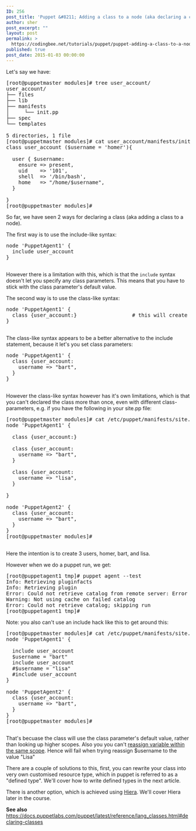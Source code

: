 ```yaml
---
ID: 256
post_title: 'Puppet &#8211; Adding a class to a node (aka declaring a class)'
author: sher
post_excerpt: ""
layout: post
permalink: >
  https://codingbee.net/tutorials/puppet/puppet-adding-a-class-to-a-node-aka-declaring-a-class
published: true
post_date: 2015-01-03 00:00:00
---
```

Let's say we have:

<pre>
[root@puppetmaster modules]# tree user_account/
user_account/
├── files
├── lib
├── manifests
│     └── init.pp
├── spec
└── templates

5 directories, 1 file
[root@puppetmaster modules]# cat user_account/manifests/init.pp
class user_account ($username = 'homer'){

  user { $username:
    ensure => present,
    uid    => '101',
    shell  => '/bin/bash',
    home   => "/home/$username",
  }

}
[root@puppetmaster modules]#
</pre>

So far, we have seen 2 ways for declaring a class (aka adding a class to a node). 


The first way is to use the include-like syntax:

<pre>
node 'PuppetAgent1' {
  include user_account
}

</pre>


However there is a limitation with this, which is that the <code>include</code> syntax doesn't let you specify any class parameters. This means that you have to stick with the class parameter's default value. 



The second way is to use the class-like syntax:
<pre>
node 'PuppetAgent1' {
  class {user_account:}                  # this will create a user called "homer"
}

</pre>

The class-like syntax appears to be a better alternative to the include statement, because it let's you set class parameters:


<pre>
node 'PuppetAgent1' {
  class {user_account:
    username => "bart",
  }
}

</pre>

However the class-like syntax however has it's own limitations, which is that you can't declared the class more than once, even with different class-parameters, e.g. if you have the following in your site.pp file:

<pre>
[root@puppetmaster modules]# cat /etc/puppet/manifests/site.pp
node 'PuppetAgent1' {

  class {user_account:}

  class {user_account:
    username => "bart",
  }

  class {user_account:
    username => "lisa",
  }

}

node 'PuppetAgent2' {
  class {user_account:
    username => "bart",
  }
}
[root@puppetmaster modules]#

</pre>

Here the intention is to create 3 users, homer, bart, and lisa.


However when we do a puppet run, we get:


<pre>
[root@puppetagent1 tmp]# puppet agent --test
Info: Retrieving pluginfacts
Info: Retrieving plugin
Error: Could not retrieve catalog from remote server: Error 400 on SERVER: Duplicate declaration: Class[User_account] is already declared in file /etc/puppet/manifests/site.pp:3; cannot redeclare at /etc/puppet/manifests/site.pp:7 on node puppetagent1.codingbee.dyndns.org
Warning: Not using cache on failed catalog
Error: Could not retrieve catalog; skipping run
[root@puppetagent1 tmp]#
</pre>

Note: you also can't use an include hack like this to get around this:

<pre>
[root@puppetmaster modules]# cat /etc/puppet/manifests/site.pp
node 'PuppetAgent1' {

  include user_account
  $username = "bart"
  include user_account
  #$username = "lisa"
  #include user_account
}

node 'PuppetAgent2' {
  class {user_account:
    username => "bart",
  }
}
[root@puppetmaster modules]#

</pre>

That's becuase the class will use the class parameter's default value, rather than looking up higher scopes. Also you you can't <a href="https://docs.puppetlabs.com/puppet/latest/reference/lang_variables.html#no-reassignment">reassign variable within the same scope</a>. Hence will fail when trying reassign $username to the value "Lisa"


There are a couple of solutions to this, first, you can rewrite your class into very own customised resource type, which in puppet is referred to as a "defined type". We'll cover how to write defined types in the next article. 

There is another option, which is achieved using <a href="https://docs.puppetlabs.com/learning/modules2.html#why-include-cant-directly-take-class-parameters">Hiera</a>. We'll cover Hiera later in the course. 




<strong>See also</strong>
https://docs.puppetlabs.com/puppet/latest/reference/lang_classes.html#declaring-classes